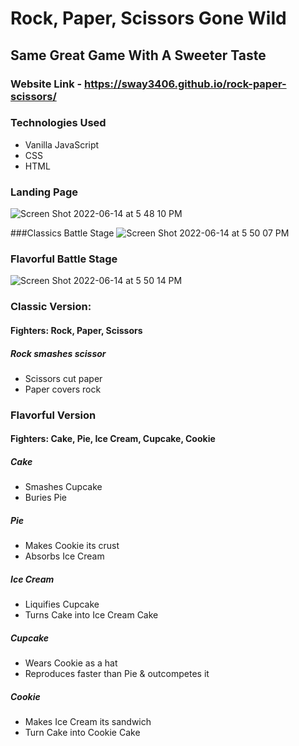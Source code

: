 # Rock, Paper, Scissors Gone Wild
## Same Great Game With A Sweeter Taste

### Website Link - https://sway3406.github.io/rock-paper-scissors/

### Technologies Used
  - Vanilla JavaScript
  - CSS
  - HTML

### Landing Page
![Screen Shot 2022-06-14 at 5 48 10 PM](https://user-images.githubusercontent.com/102925006/173707647-6a7fc6e1-e682-47bf-b415-852fed43ce4f.png)

###Classics Battle Stage
![Screen Shot 2022-06-14 at 5 50 07 PM](https://user-images.githubusercontent.com/102925006/173707934-c4ff0e38-0be6-40b0-8649-a1c826b9b37f.png)

### Flavorful Battle Stage
![Screen Shot 2022-06-14 at 5 50 14 PM](https://user-images.githubusercontent.com/102925006/173707961-b92ee090-534d-43ef-9f16-4ad9ba3cc13a.png)

### Classic Version:
#### Fighters: Rock, Paper, Scissors

##### Rock smashes scissor
  - Scissors cut paper
  - Paper covers rock


### Flavorful Version
#### Fighters: Cake, Pie, Ice Cream, Cupcake, Cookie

##### Cake
  - Smashes Cupcake
  - Buries Pie
##### Pie
  - Makes Cookie its crust
  - Absorbs Ice Cream
##### Ice Cream
  - Liquifies Cupcake
  - Turns Cake into Ice Cream Cake
##### Cupcake
  - Wears Cookie as a hat
  - Reproduces faster than Pie & outcompetes it
##### Cookie
  - Makes Ice Cream its sandwich
  - Turn Cake into Cookie Cake
